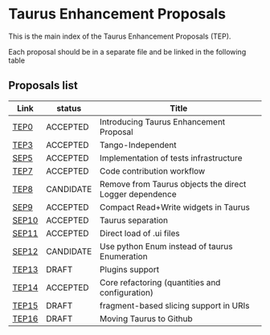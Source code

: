Taurus Enhancement Proposals
=============================

This is the main index of the Taurus Enhancement Proposals (TEP).

Each proposal should be in a separate file and be linked in the following table

Proposals list
--------------

  Link        |  status   |        Title                                              
  ------------| --------- | ---------------------------------------------------------
  [TEP0][]   | ACCEPTED | Introducing Taurus Enhancement Proposal                  
  [TEP3][]   | ACCEPTED | Tango-Independent                                        
  [SEP5][]   | ACCEPTED  | Implementation of tests infrastructure                   
  [TEP7][]   | ACCEPTED  | Code contribution workflow                               
  [TEP8][]   | CANDIDATE | Remove from Taurus objects the direct Logger dependence  
  [SEP9][]   | ACCEPTED  | Compact Read+Write widgets in Taurus                     
  [SEP10][] | ACCEPTED  | Taurus separation                                        
  [SEP11][] | ACCEPTED  | Direct load of .ui files                                       
  [SEP12][] | CANDIDATE | Use python Enum instead of taurus Enumeration
  [TEP13][] | DRAFT     | Plugins support 
  [TEP14][] | ACCEPTED  | Core refactoring (quantities and configuration)
  [TEP15][] | DRAFT     | fragment-based slicing support in URIs
  [TEP16][] | DRAFT     | Moving Taurus to Github


[TEP0]: tep/TEP0.md
[TEP3]: tep/TEP3.md
[SEP5]: http://sf.net/p/sardana/wiki/SEP5
[TEP7]: tep/TEP7.md
[TEP8]: tep/TEP8.md
[SEP9]: http://sf.net/p/sardana/wiki/SEP9
[SEP10]: http://sf.net/p/sardana/wiki/SEP10
[SEP11]: http://sf.net/p/sardana/wiki/SEP11
[SEP12]: http://sf.net/p/sardana/wiki/SEP12
[TEP13]: tep/TEP13.md
[TEP14]: tep/TEP14.md
[TEP15]: tep/TEP15.md
[TEP16]: tep/TEP16.md
